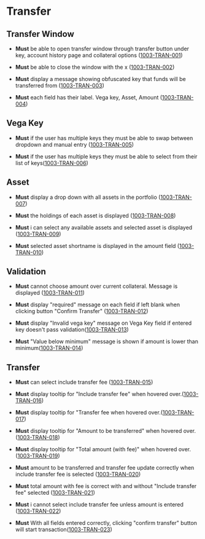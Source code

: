 # Transfer


## Transfer Window
- **Must** be able to open transfer window through transfer button under key, account history page and collateral options ([1003-TRAN-001](#1003-TRAN-001))

- **Must** be able to close the window with the x ([1003-TRAN-002](#1003-TRAN-002))

- **Must** display a message showing obfuscated key that funds will be transferred from ([1003-TRAN-003](#1003-TRAN-003))

- **Must** each field has their label. Vega key, Asset, Amount ([1003-TRAN-004](#1003-TRAN-004))


## Vega Key

- **Must** 
if the user has multiple keys they must be able to swap between dropdown and manual entry ([1003-TRAN-005](#1003-TRAN-005))

- **Must** 
if the user has multiple keys they must be able to select from their list of keys([1003-TRAN-006](#1003-TRAN-006))

## Asset
- **Must** display a drop down with all assets in the portfolio ([1003-TRAN-007](#1003-TRAN-007))

- **Must** the holdings of each asset is displayed ([1003-TRAN-008](#1003-TRAN-008))

- **Must** i can select any available assets and selected asset is displayed ([1003-TRAN-009](#1003-TRAN-009))

- **Must** selected asset shortname is displayed in the amount field ([1003-TRAN-010](#1003-TRAN-010))


## Validation
- **Must** cannot choose amount over current collateral. Message is displayed ([1003-TRAN-011](#1003-TRAN-011))

- **Must** display "required" message on each field if left blank when clicking button "Confirm Transfer" ([1003-TRAN-012](#1003-TRAN-012))

- **Must** display "Invalid vega key" message on Vega Key field if entered key doesn't pass validation([1003-TRAN-013](#1003-TRAN-013))

- **Must** "Value below minimum" message is shown if amount is lower than minimum([1003-TRAN-014](#1003-TRAN-014))


## Transfer
- **Must** can select include transfer fee ([1003-TRAN-015](#1003-TRAN-015))

- **Must** display tooltip for "Include transfer fee" when hovered over.([1003-TRAN-016](#1003-TRAN-016))

- **Must** display tooltip for "Transfer fee when hovered over.([1003-TRAN-017](#1003-TRAN-017))

- **Must** display tooltip for "Amount to be transferred" when hovered over.([1003-TRAN-018](#1003-TRAN-018))

- **Must** display tooltip for "Total amount (with fee)" when hovered over.([1003-TRAN-019](#1003-TRAN-019))

- **Must** amount to be transferred and transfer fee update correctly when include transfer fee is selected ([1003-TRAN-020](#1003-TRAN-020))

- **Must** total amount with fee is correct with and without "Include transfer fee" selected ([1003-TRAN-021](#1003-TRAN-021))

- **Must** i cannot select include transfer fee unless amount is entered ([1003-TRAN-022](#1003-TRAN-022))

- **Must** With all fields entered correctly, clicking "confirm transfer" button will start transaction([1003-TRAN-023](#1003-TRAN-023))